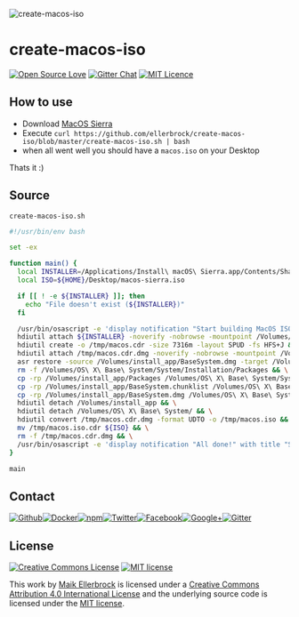 ![create-macos-iso](https://github.frapsoft.com/top/open-source-v1.png)

# create-macos-iso

[![Open Source Love](https://badges.frapsoft.com/os/v1/open-source.svg)](https://github.com/ellerbrock/open-source-badges/) [![Gitter Chat](https://badges.gitter.im/frapsoft/frapsoft.svg)](https://gitter.im/frapsoft/frapsoft/) [![MIT Licence](https://badges.frapsoft.com/os/mit/mit.svg?v=103)](https://opensource.org/licenses/mit-license.php)

## How to use

- Download [MacOS Sierra](https://itunes.apple.com/de/app/macos-sierra/id1127487414?mt=12)
- Execute `curl https://github.com/ellerbrock/create-macos-iso/blob/master/create-macos-iso.sh | bash`
- when all went well you should have a `macos.iso` on your Desktop

Thats it :)


## Source 

`create-macos-iso.sh`

```bash
#!/usr/bin/env bash

set -ex

function main() {
  local INSTALLER=/Applications/Install\ macOS\ Sierra.app/Contents/SharedSupport/InstallESD.dmg
  local ISO=${HOME}/Desktop/macos-sierra.iso

  if [[ ! -e ${INSTALLER} ]]; then
    echo "File doesn't exist (${INSTALLER})"
  fi

  /usr/bin/osascript -e 'display notification "Start building MacOS ISO file ..." with title "Create ISO File"' && \
  hdiutil attach ${INSTALLER} -noverify -nobrowse -mountpoint /Volumes/install_app && \
  hdiutil create -o /tmp/macos.cdr -size 7316m -layout SPUD -fs HFS+J && \
  hdiutil attach /tmp/macos.cdr.dmg -noverify -nobrowse -mountpoint /Volumes/install_build && \
  asr restore -source /Volumes/install_app/BaseSystem.dmg -target /Volumes/install_build -noprompt -noverify -erase && \
  rm -f /Volumes/OS\ X\ Base\ System/System/Installation/Packages && \
  cp -rp /Volumes/install_app/Packages /Volumes/OS\ X\ Base\ System/System/Installation/ && \
  cp -rp /Volumes/install_app/BaseSystem.chunklist /Volumes/OS\ X\ Base\ System/BaseSystem.chunklist && \
  cp -rp /Volumes/install_app/BaseSystem.dmg /Volumes/OS\ X\ Base\ System/BaseSystem.dmg && \
  hdiutil detach /Volumes/install_app && \
  hdiutil detach /Volumes/OS\ X\ Base\ System/ && \
  hdiutil convert /tmp/macos.cdr.dmg -format UDTO -o /tmp/macos.iso && \
  mv /tmp/macos.iso.cdr ${ISO} && \
  rm -f /tmp/macos.cdr.dmg && \
  /usr/bin/osascript -e 'display notification "All done!" with title "Successfully build ISO"'
}

main
```

## Contact

[![Github](https://github.frapsoft.com/social/github.png)](https://github.com/ellerbrock/)[![Docker](https://github.frapsoft.com/social/docker.png)](https://hub.docker.com/u/ellerbrock/)[![npm](https://github.frapsoft.com/social/npm.png)](https://www.npmjs.com/~ellerbrock)[![Twitter](https://github.frapsoft.com/social/twitter.png)](https://twitter.com/frapsoft/)[![Facebook](https://github.frapsoft.com/social/facebook.png)](https://www.facebook.com/frapsoft/)[![Google+](https://github.frapsoft.com/social/google-plus.png)](https://plus.google.com/116540931335841862774)[![Gitter](https://github.frapsoft.com/social/gitter.png)](https://gitter.im/frapsoft/frapsoft/)

## License 

<a rel="license" href="http://creativecommons.org/licenses/by/4.0/"><img alt="Creative Commons License" style="border-width:0" src="https://i.creativecommons.org/l/by/4.0/88x31.png" /></a> [![MIT license](https://badges.frapsoft.com/os/mit/mit-125x28.png?v=103)](https://opensource.org/licenses/mit-license.php)

This work by <a xmlns:cc="http://creativecommons.org/ns#" href="https://github.com/ellerbrock" property="cc:attributionName" rel="cc:attributionURL">Maik Ellerbrock</a> is licensed under a <a rel="license" href="https://creativecommons.org/licenses/by/4.0/">Creative Commons Attribution 4.0 International License</a> and the underlying source code is licensed under the <a rel="license" href="https://opensource.org/licenses/mit-license.php">MIT license</a>.
